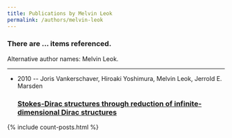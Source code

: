 ```yaml
---
title: Publications by Melvin Leok
permalink: /authors/melvin-leok
---
```


<h3 id="number-posts">There are ... items referenced.</h3>
<p id='info-authors'>Alternative author names: Melvin Leok.</p>
<hr />
<ul class="post-list">
<li><span class='post-meta'>2010 -- Joris Vankerschaver, Hiroaki Yoshimura, Melvin Leok, Jerrold E. Marsden</span><h3><a class='post-link' href="{{ site.baseurl }}/stokes-dirac-structures-through-reduction-of-infinite-dimensional-dirac-structures">Stokes-Dirac structures through reduction of infinite-dimensional Dirac structures</a></h3></li>

</ul>
{% include count-posts.html %}
